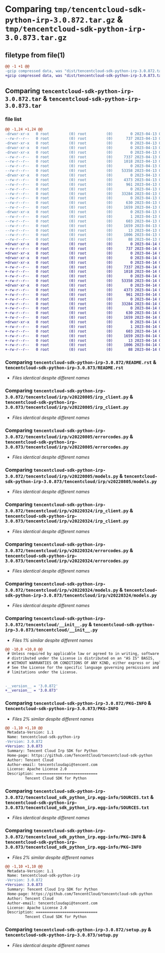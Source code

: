 # Comparing `tmp/tencentcloud-sdk-python-irp-3.0.872.tar.gz` & `tmp/tencentcloud-sdk-python-irp-3.0.873.tar.gz`

## filetype from file(1)

```diff
@@ -1 +1 @@
-gzip compressed data, was "dist/tencentcloud-sdk-python-irp-3.0.872.tar", last modified: Thu Apr 13 00:44:26 2023, max compression
+gzip compressed data, was "dist/tencentcloud-sdk-python-irp-3.0.873.tar", last modified: Fri Apr 14 00:40:16 2023, max compression
```

## Comparing `tencentcloud-sdk-python-irp-3.0.872.tar` & `tencentcloud-sdk-python-irp-3.0.873.tar`

### file list

```diff
@@ -1,24 +1,24 @@
-drwxr-xr-x   0 root         (0) root         (0)        0 2023-04-13 00:44:26.000000 tencentcloud-sdk-python-irp-3.0.872/
--rw-r--r--   0 root         (0) root         (0)      737 2023-04-13 00:44:26.000000 tencentcloud-sdk-python-irp-3.0.872/README.rst
-drwxr-xr-x   0 root         (0) root         (0)        0 2023-04-13 00:44:26.000000 tencentcloud-sdk-python-irp-3.0.872/tencentcloud/
-drwxr-xr-x   0 root         (0) root         (0)        0 2023-04-13 00:44:26.000000 tencentcloud-sdk-python-irp-3.0.872/tencentcloud/irp/
-drwxr-xr-x   0 root         (0) root         (0)        0 2023-04-13 00:44:26.000000 tencentcloud-sdk-python-irp-3.0.872/tencentcloud/irp/v20220805/
--rw-r--r--   0 root         (0) root         (0)     7337 2023-04-13 00:44:26.000000 tencentcloud-sdk-python-irp-3.0.872/tencentcloud/irp/v20220805/irp_client.py
--rw-r--r--   0 root         (0) root         (0)     1018 2023-04-13 00:44:26.000000 tencentcloud-sdk-python-irp-3.0.872/tencentcloud/irp/v20220805/errorcodes.py
--rw-r--r--   0 root         (0) root         (0)        0 2023-04-13 00:44:26.000000 tencentcloud-sdk-python-irp-3.0.872/tencentcloud/irp/v20220805/__init__.py
--rw-r--r--   0 root         (0) root         (0)    53358 2023-04-13 00:44:26.000000 tencentcloud-sdk-python-irp-3.0.872/tencentcloud/irp/v20220805/models.py
-drwxr-xr-x   0 root         (0) root         (0)        0 2023-04-13 00:44:26.000000 tencentcloud-sdk-python-irp-3.0.872/tencentcloud/irp/v20220324/
--rw-r--r--   0 root         (0) root         (0)     4373 2023-04-13 00:44:26.000000 tencentcloud-sdk-python-irp-3.0.872/tencentcloud/irp/v20220324/irp_client.py
--rw-r--r--   0 root         (0) root         (0)      961 2023-04-13 00:44:26.000000 tencentcloud-sdk-python-irp-3.0.872/tencentcloud/irp/v20220324/errorcodes.py
--rw-r--r--   0 root         (0) root         (0)        0 2023-04-13 00:44:26.000000 tencentcloud-sdk-python-irp-3.0.872/tencentcloud/irp/v20220324/__init__.py
--rw-r--r--   0 root         (0) root         (0)    33284 2023-04-13 00:44:26.000000 tencentcloud-sdk-python-irp-3.0.872/tencentcloud/irp/v20220324/models.py
--rw-r--r--   0 root         (0) root         (0)        0 2023-04-13 00:44:26.000000 tencentcloud-sdk-python-irp-3.0.872/tencentcloud/irp/__init__.py
--rw-r--r--   0 root         (0) root         (0)      630 2023-04-13 00:44:26.000000 tencentcloud-sdk-python-irp-3.0.872/tencentcloud/__init__.py
--rw-r--r--   0 root         (0) root         (0)     1659 2023-04-13 00:44:26.000000 tencentcloud-sdk-python-irp-3.0.872/PKG-INFO
-drwxr-xr-x   0 root         (0) root         (0)        0 2023-04-13 00:44:26.000000 tencentcloud-sdk-python-irp-3.0.872/tencentcloud_sdk_python_irp.egg-info/
--rw-r--r--   0 root         (0) root         (0)        1 2023-04-13 00:44:26.000000 tencentcloud-sdk-python-irp-3.0.872/tencentcloud_sdk_python_irp.egg-info/dependency_links.txt
--rw-r--r--   0 root         (0) root         (0)      603 2023-04-13 00:44:26.000000 tencentcloud-sdk-python-irp-3.0.872/tencentcloud_sdk_python_irp.egg-info/SOURCES.txt
--rw-r--r--   0 root         (0) root         (0)     1659 2023-04-13 00:44:26.000000 tencentcloud-sdk-python-irp-3.0.872/tencentcloud_sdk_python_irp.egg-info/PKG-INFO
--rw-r--r--   0 root         (0) root         (0)       13 2023-04-13 00:44:26.000000 tencentcloud-sdk-python-irp-3.0.872/tencentcloud_sdk_python_irp.egg-info/top_level.txt
--rw-r--r--   0 root         (0) root         (0)     1006 2023-04-13 00:44:26.000000 tencentcloud-sdk-python-irp-3.0.872/setup.py
--rw-r--r--   0 root         (0) root         (0)       88 2023-04-13 00:44:26.000000 tencentcloud-sdk-python-irp-3.0.872/setup.cfg
+drwxr-xr-x   0 root         (0) root         (0)        0 2023-04-14 00:40:16.000000 tencentcloud-sdk-python-irp-3.0.873/
+-rw-r--r--   0 root         (0) root         (0)      737 2023-04-14 00:40:16.000000 tencentcloud-sdk-python-irp-3.0.873/README.rst
+drwxr-xr-x   0 root         (0) root         (0)        0 2023-04-14 00:40:16.000000 tencentcloud-sdk-python-irp-3.0.873/tencentcloud/
+drwxr-xr-x   0 root         (0) root         (0)        0 2023-04-14 00:40:16.000000 tencentcloud-sdk-python-irp-3.0.873/tencentcloud/irp/
+drwxr-xr-x   0 root         (0) root         (0)        0 2023-04-14 00:40:16.000000 tencentcloud-sdk-python-irp-3.0.873/tencentcloud/irp/v20220805/
+-rw-r--r--   0 root         (0) root         (0)     7337 2023-04-14 00:40:16.000000 tencentcloud-sdk-python-irp-3.0.873/tencentcloud/irp/v20220805/irp_client.py
+-rw-r--r--   0 root         (0) root         (0)     1018 2023-04-14 00:40:16.000000 tencentcloud-sdk-python-irp-3.0.873/tencentcloud/irp/v20220805/errorcodes.py
+-rw-r--r--   0 root         (0) root         (0)        0 2023-04-14 00:40:16.000000 tencentcloud-sdk-python-irp-3.0.873/tencentcloud/irp/v20220805/__init__.py
+-rw-r--r--   0 root         (0) root         (0)    53358 2023-04-14 00:40:16.000000 tencentcloud-sdk-python-irp-3.0.873/tencentcloud/irp/v20220805/models.py
+drwxr-xr-x   0 root         (0) root         (0)        0 2023-04-14 00:40:16.000000 tencentcloud-sdk-python-irp-3.0.873/tencentcloud/irp/v20220324/
+-rw-r--r--   0 root         (0) root         (0)     4373 2023-04-14 00:40:16.000000 tencentcloud-sdk-python-irp-3.0.873/tencentcloud/irp/v20220324/irp_client.py
+-rw-r--r--   0 root         (0) root         (0)      961 2023-04-14 00:40:16.000000 tencentcloud-sdk-python-irp-3.0.873/tencentcloud/irp/v20220324/errorcodes.py
+-rw-r--r--   0 root         (0) root         (0)        0 2023-04-14 00:40:16.000000 tencentcloud-sdk-python-irp-3.0.873/tencentcloud/irp/v20220324/__init__.py
+-rw-r--r--   0 root         (0) root         (0)    33284 2023-04-14 00:40:16.000000 tencentcloud-sdk-python-irp-3.0.873/tencentcloud/irp/v20220324/models.py
+-rw-r--r--   0 root         (0) root         (0)        0 2023-04-14 00:40:16.000000 tencentcloud-sdk-python-irp-3.0.873/tencentcloud/irp/__init__.py
+-rw-r--r--   0 root         (0) root         (0)      630 2023-04-14 00:40:16.000000 tencentcloud-sdk-python-irp-3.0.873/tencentcloud/__init__.py
+-rw-r--r--   0 root         (0) root         (0)     1659 2023-04-14 00:40:16.000000 tencentcloud-sdk-python-irp-3.0.873/PKG-INFO
+drwxr-xr-x   0 root         (0) root         (0)        0 2023-04-14 00:40:16.000000 tencentcloud-sdk-python-irp-3.0.873/tencentcloud_sdk_python_irp.egg-info/
+-rw-r--r--   0 root         (0) root         (0)        1 2023-04-14 00:40:16.000000 tencentcloud-sdk-python-irp-3.0.873/tencentcloud_sdk_python_irp.egg-info/dependency_links.txt
+-rw-r--r--   0 root         (0) root         (0)      603 2023-04-14 00:40:16.000000 tencentcloud-sdk-python-irp-3.0.873/tencentcloud_sdk_python_irp.egg-info/SOURCES.txt
+-rw-r--r--   0 root         (0) root         (0)     1659 2023-04-14 00:40:16.000000 tencentcloud-sdk-python-irp-3.0.873/tencentcloud_sdk_python_irp.egg-info/PKG-INFO
+-rw-r--r--   0 root         (0) root         (0)       13 2023-04-14 00:40:16.000000 tencentcloud-sdk-python-irp-3.0.873/tencentcloud_sdk_python_irp.egg-info/top_level.txt
+-rw-r--r--   0 root         (0) root         (0)     1006 2023-04-14 00:40:16.000000 tencentcloud-sdk-python-irp-3.0.873/setup.py
+-rw-r--r--   0 root         (0) root         (0)       88 2023-04-14 00:40:16.000000 tencentcloud-sdk-python-irp-3.0.873/setup.cfg
```

### Comparing `tencentcloud-sdk-python-irp-3.0.872/README.rst` & `tencentcloud-sdk-python-irp-3.0.873/README.rst`

 * *Files identical despite different names*

### Comparing `tencentcloud-sdk-python-irp-3.0.872/tencentcloud/irp/v20220805/irp_client.py` & `tencentcloud-sdk-python-irp-3.0.873/tencentcloud/irp/v20220805/irp_client.py`

 * *Files identical despite different names*

### Comparing `tencentcloud-sdk-python-irp-3.0.872/tencentcloud/irp/v20220805/errorcodes.py` & `tencentcloud-sdk-python-irp-3.0.873/tencentcloud/irp/v20220805/errorcodes.py`

 * *Files identical despite different names*

### Comparing `tencentcloud-sdk-python-irp-3.0.872/tencentcloud/irp/v20220805/models.py` & `tencentcloud-sdk-python-irp-3.0.873/tencentcloud/irp/v20220805/models.py`

 * *Files identical despite different names*

### Comparing `tencentcloud-sdk-python-irp-3.0.872/tencentcloud/irp/v20220324/irp_client.py` & `tencentcloud-sdk-python-irp-3.0.873/tencentcloud/irp/v20220324/irp_client.py`

 * *Files identical despite different names*

### Comparing `tencentcloud-sdk-python-irp-3.0.872/tencentcloud/irp/v20220324/errorcodes.py` & `tencentcloud-sdk-python-irp-3.0.873/tencentcloud/irp/v20220324/errorcodes.py`

 * *Files identical despite different names*

### Comparing `tencentcloud-sdk-python-irp-3.0.872/tencentcloud/irp/v20220324/models.py` & `tencentcloud-sdk-python-irp-3.0.873/tencentcloud/irp/v20220324/models.py`

 * *Files identical despite different names*

### Comparing `tencentcloud-sdk-python-irp-3.0.872/tencentcloud/__init__.py` & `tencentcloud-sdk-python-irp-3.0.873/tencentcloud/__init__.py`

 * *Files 1% similar despite different names*

```diff
@@ -10,8 +10,8 @@
 # Unless required by applicable law or agreed to in writing, software
 # distributed under the License is distributed on an "AS IS" BASIS,
 # WITHOUT WARRANTIES OR CONDITIONS OF ANY KIND, either express or implied.
 # See the License for the specific language governing permissions and
 # limitations under the License.
 
 
-__version__ = '3.0.872'
+__version__ = '3.0.873'
```

### Comparing `tencentcloud-sdk-python-irp-3.0.872/PKG-INFO` & `tencentcloud-sdk-python-irp-3.0.873/PKG-INFO`

 * *Files 2% similar despite different names*

```diff
@@ -1,10 +1,10 @@
 Metadata-Version: 1.1
 Name: tencentcloud-sdk-python-irp
-Version: 3.0.872
+Version: 3.0.873
 Summary: Tencent Cloud Irp SDK for Python
 Home-page: https://github.com/TencentCloud/tencentcloud-sdk-python
 Author: Tencent Cloud
 Author-email: tencentcloudapi@tencent.com
 License: Apache License 2.0
 Description: ============================
         Tencent Cloud SDK for Python
```

### Comparing `tencentcloud-sdk-python-irp-3.0.872/tencentcloud_sdk_python_irp.egg-info/SOURCES.txt` & `tencentcloud-sdk-python-irp-3.0.873/tencentcloud_sdk_python_irp.egg-info/SOURCES.txt`

 * *Files identical despite different names*

### Comparing `tencentcloud-sdk-python-irp-3.0.872/tencentcloud_sdk_python_irp.egg-info/PKG-INFO` & `tencentcloud-sdk-python-irp-3.0.873/tencentcloud_sdk_python_irp.egg-info/PKG-INFO`

 * *Files 2% similar despite different names*

```diff
@@ -1,10 +1,10 @@
 Metadata-Version: 1.1
 Name: tencentcloud-sdk-python-irp
-Version: 3.0.872
+Version: 3.0.873
 Summary: Tencent Cloud Irp SDK for Python
 Home-page: https://github.com/TencentCloud/tencentcloud-sdk-python
 Author: Tencent Cloud
 Author-email: tencentcloudapi@tencent.com
 License: Apache License 2.0
 Description: ============================
         Tencent Cloud SDK for Python
```

### Comparing `tencentcloud-sdk-python-irp-3.0.872/setup.py` & `tencentcloud-sdk-python-irp-3.0.873/setup.py`

 * *Files identical despite different names*

